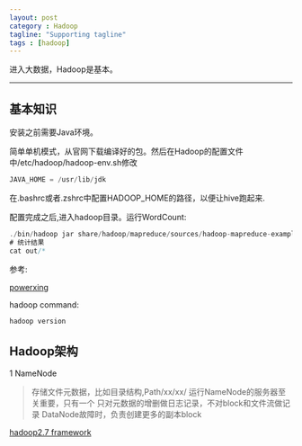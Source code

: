 ```yaml
---
layout: post
category : Hadoop
tagline: "Supporting tagline"
tags : [hadoop]
---
```

进入大数据，Hadoop是基本。
<!--more-->
---


## 基本知识

安装之前需要Java环境。

简单单机模式，从官网下载编译好的包。然后在Hadoop的配置文件中/etc/hadoop/hadoop-env.sh修改
```java
JAVA_HOME = /usr/lib/jdk
```
在.bashrc或者.zshrc中配置HADOOP\_HOME的路径，以便让hive跑起来.

配置完成之后,进入hadoop目录。运行WordCount:

```java
./bin/hadoop jar share/hadoop/mapreduce/sources/hadoop-mapreduce-examples-2.7.3-sources.jar org.apache.hadoop.examples.WordCount ./README.txt out
# 统计结果
cat out/*
```
参考:

[powerxing](http://www.powerxing.com/install-hadoop/)

hadoop command:
```java
hadoop version
```


## Hadoop架构

1 NameNode

> 存储文件元数据，比如目录结构,Path/xx/xx/
> 运行NameNode的服务器至关重要，只有一个
> 只对元数据的增删做日志记录，不对block和文件流做记录
> DataNode故障时，负责创建更多的副本block

[hadoop2.7 framework](http://hadoop.apache.org/docs/r2.7.3/hadoop-project-dist/hadoop-hdfs/HdfsDesign.html)
